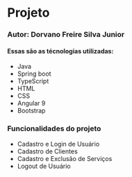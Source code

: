 <h1>Projeto</h1>
<h3>Autor: Dorvano Freire Silva Junior</h3>
<h4>Essas são as técnologias utilizadas:</h4>
<ul>
<li>Java</li>
<li>Spring boot</li>
<li>TypeScript</li>
<li>HTML</li>
<li>CSS</li>
<li>Angular 9</li>
<li>Bootstrap</li>
</ul>

<h3>Funcionalidades do projeto</h3>
<ul>
  <li>Cadastro e Login de Usuário</li>
  <li>Cadastro de Clientes</li>
  <li>Cadastro e Exclusão de Serviços</li>
  <li>Logout de Usuário</li>
</ul>
